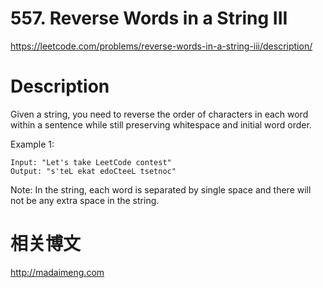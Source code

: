# 557. Reverse Words in a String III
https://leetcode.com/problems/reverse-words-in-a-string-iii/description/

# Description
Given a string, you need to reverse the order of characters in each word within a sentence while still preserving whitespace and initial word order.

Example 1:
```
Input: "Let's take LeetCode contest"
Output: "s'teL ekat edoCteeL tsetnoc"
```
Note: In the string, each word is separated by single space and there will not be any extra space in the string.

# 相关博文
http://madaimeng.com